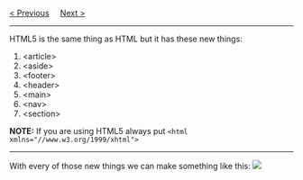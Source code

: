 <a href="https://bledy-guides.repl.co">&lt; Previous</a>
&nbsp;&nbsp;&nbsp;
<a href="/HTML5/Introduction.md">Next &gt;</a>
<hr>
HTML5 is the same thing as HTML but it has these new things:
<ol>
  <li>&lt;article&gt;</li>
  <li>&lt;aside&gt;</li>
  <li>&lt;footer&gt;</li>
  <li>&lt;header&gt;</li>
  <li>&lt;main&gt;</li>
  <li>&lt;nav&gt;</li>
  <li>&lt;section&gt;</li>
</ol>
<b>NOTE:</b> If you are using HTML5 always put <code>&lt;html xmlns="//www.w3.org/1999/xhtml"&gt;</code>
<hr>
With every of those new things we can make something like this:
<img src="https://i.imgur.com/RDVju9Q.png">
